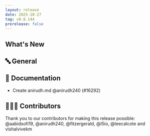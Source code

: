 ```yaml
---
layout: release
date: 2025-10-27
tag: v0.8.144
prerelease: false
---
```


## What's New
## 🔤 General
## 📖 Documentation

- Create anirudh.md @anirudh240 (#16292)

## 👨🏽‍💻 Contributors

Thank you to our contributors for making this release possible:
@aabidsofi19, @anirudh240, @fitzergerald, @l5io, @leecalcote and vishalvivekm

